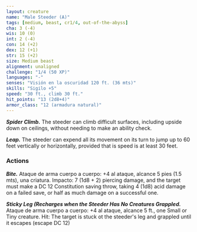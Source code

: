 ```yaml
---
layout: creature
name: "Male Steeder (A)"
tags: [medium, beast, cr1/4, out-of-the-abyss]
cha: 3 (-4)
wis: 10 (0)
int: 2 (-4)
con: 14 (+2)
dex: 12 (+1)
str: 15 (+2)
size: Medium beast
alignment: unaligned
challenge: "1/4 (50 XP)"
languages: "-"
senses: "Visión en la oscuridad 120 ft. (36 mts)"
skills: "Sigilo +5"
speed: "30 ft., climb 30 ft."
hit_points: "13 (2d8+4)"
armor_class: "12 (armadura natural)"
---
```


***Spider Climb.*** The steeder can climb difficult surfaces, including upside down on ceilings, without needing to make an ability check.

***Leap.*** The steeder can expend all its movement on its turn to jump up to 60 feet vertically or horizontally, provided that is speed is at least 30 feet.

### Actions

***Bite.*** Ataque de arma cuerpo a cuerpo: +4 al ataque, alcance 5 pies (1.5 mts), una criatura. Impacto: 7 (1d8 + 2) piercing damage, and the target must make a DC 12 Constitution saving throw, taking 4 (1d8) acid damage on a failed save, or half as much damage on a successful one.

***Sticky Leg (Recharges when the Steeder Has No Creatures Grappled.*** Ataque de arma cuerpo a cuerpo: +4 al ataque, alcance 5 ft., one Small or Tiny creature. Hit: The target is stuck ot the steeder's leg and grappled until it escapes (escape DC 12)